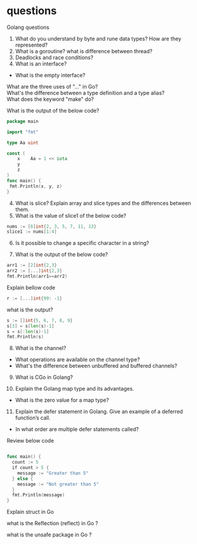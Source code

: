 # questions
Golang questions

1. What do you understand by byte and rune data types? How are they represented?
2. What is a goroutine? what is difference between thread?
3. Deadlocks and race conditions?
4. What is an interface?  
 - What is the empty interface?

What are the three uses of "..." in Go?  
What's the difference between a type definition and a type alias?  
What does the keyword "make" do?  

What is the output of the below code?

```Go
package main  

import "fmt"  

type Aa uint

const (
	x    Aa = 1 << iota 
	y                      
	z                                    
)
func main() {  
 fmt.Println(x, y, z)  
}
```
4. What is slice? Explain array and slice types and the differences between them.  
5. What is the value of slice1 of the below code?  
```Go
nums := [6]int{2, 3, 5, 7, 11, 13}
slice1 := nums[1:4]
```

6. Is it possible to change a specific character in a string?

7. What is the output of the below code?
```Go
arr1 := [2]int{2,3}
arr2 := [...]int{2,3}
fmt.Println(arr1==arr2)
```

Explain bellow code
```Go
r := [...]int{99: -1}
```

what is the output?
```Go
s := []int{5, 6, 7, 8, 9}
s[3] = s[len(s)-1]
s = s[:len(s)-1]
fmt.Println(s)
 ```

8. What is the channel? 
- What operations are available on the channel type?
- What's the difference between unbuffered and buffered channels? 

9. What is CGo in Golang?

10. Explain the Golang map type and its advantages.
- What is the zero value for a map type?

11. Explain the defer statement in Golang. Give an example of a deferred function’s call.
 - In what order are multiple defer statements called?

Review below code
```Go

func main() {
  count := 5
  if count > 5 {
    message := "Greater than 5"
  } else {
    message := "Not greater than 5"
  }
  fmt.Println(message)
}
```

Explain struct in Go


what is the Reflection (reflect) in Go ?

what is the unsafe package in Go ?
